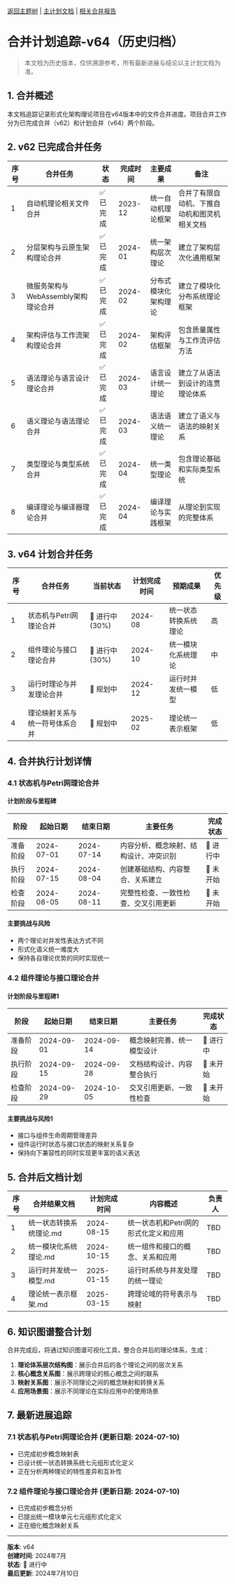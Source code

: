 [返回主题树](00-主题树与内容索引.md) | [主计划文档](00-形式化架构理论统一计划.md) | [相关合并报告](递归合并与语义整合最终报告.md)

# 合并计划追踪-v64（历史归档）

> 本文档为历史版本，仅供溯源参考，所有最新进展与结论以主计划文档为准。

## 1. 合并概述

本文档追踪记录形式化架构理论项目在v64版本中的文件合并进度。项目合并工作分为已完成合并（v62）和计划合并（v64）两个阶段。

## 2. v62 已完成合并任务

| 序号 | 合并任务 | 状态 | 完成时间 | 主要成果 | 备注 |
|------|---------|------|---------|---------|------|
| 1 | 自动机理论相关文件合并 | ✅ 已完成 | 2023-12 | 统一自动机理论框架 | 合并了有限自动机、下推自动机和图灵机相关文档 |
| 2 | 分层架构与云原生架构理论合并 | ✅ 已完成 | 2024-01 | 统一架构层次理论 | 建立了架构层次化通用框架 |
| 3 | 微服务架构与WebAssembly架构理论合并 | ✅ 已完成 | 2024-02 | 分布式模块化架构理论 | 建立了模块化分布系统理论框架 |
| 4 | 架构评估与工作流架构理论合并 | ✅ 已完成 | 2024-02 | 架构评估框架 | 包含质量属性与工作流评估方法 |
| 5 | 语法理论与语言设计理论合并 | ✅ 已完成 | 2024-03 | 语言设计统一理论 | 建立了从语法到设计的连贯理论体系 |
| 6 | 语义理论与语法理论合并 | ✅ 已完成 | 2024-03 | 语法语义统一理论 | 建立了语义与语法的映射关系 |
| 7 | 类型理论与类型系统合并 | ✅ 已完成 | 2024-04 | 统一类型理论 | 包含理论基础和实际类型系统 |
| 8 | 编译理论与编译器理论合并 | ✅ 已完成 | 2024-04 | 编译理论与实践框架 | 从理论到实现的完整体系 |

## 3. v64 计划合并任务

| 序号 | 合并任务 | 当前状态 | 计划完成时间 | 预期成果 | 优先级 |
|------|---------|---------|-------------|----------|--------|
| 1 | 状态机与Petri网理论合并 | 🔄 进行中 (30%) | 2024-08 | 统一状态转换系统理论 | 高 |
| 2 | 组件理论与接口理论合并 | 🔄 进行中 (30%) | 2024-10 | 统一模块化系统理论 | 中 |
| 3 | 运行时理论与并发理论合并 | 📝 规划中 | 2024-12 | 运行时并发统一模型 | 低 |
| 4 | 理论映射关系与统一符号体系合并 | 📝 规划中 | 2025-02 | 理论统一表示框架 | 低 |

## 4. 合并执行计划详情

### 4.1 状态机与Petri网理论合并

#### 计划阶段与里程碑

| 阶段 | 起始日期 | 结束日期 | 主要任务 | 完成状态 |
|------|---------|---------|---------|---------|
| 准备阶段 | 2024-07-01 | 2024-07-14 | 内容分析、概念映射、结构设计、冲突识别 | 🔄 进行中 |
| 执行阶段 | 2024-07-15 | 2024-08-04 | 创建基础结构、内容整合、关系建立 | 📝 未开始 |
| 检查阶段 | 2024-08-05 | 2024-08-11 | 完整性检查、一致性检查、交叉引用更新 | 📝 未开始 |

#### 主要挑战与风险

- 两个理论对并发性表达方式不同
- 形式化语义统一难度大
- 保持各自理论优势的同时实现统一

### 4.2 组件理论与接口理论合并

#### 计划阶段与里程碑1

| 阶段 | 起始日期 | 结束日期 | 主要任务 | 完成状态 |
|------|---------|---------|---------|---------|
| 准备阶段 | 2024-09-01 | 2024-09-14 | 概念映射完善、统一模型设计 | 🔄 进行中 |
| 执行阶段 | 2024-09-15 | 2024-09-28 | 文档结构设计、内容整合执行 | 📝 未开始 |
| 检查阶段 | 2024-09-29 | 2024-10-05 | 交叉引用更新、一致性检查 | 📝 未开始 |

#### 主要挑战与风险1

- 接口与组件生命周期管理差异
- 组件运行时状态与接口状态的映射关系复杂
- 保持向下兼容性的同时实现更丰富的语义表达

## 5. 合并后文档计划

| 序号 | 合并结果文档 | 计划完成时间 | 内容概述 | 负责人 |
|------|------------|-------------|---------|--------|
| 1 | 统一状态转换系统理论.md | 2024-08-15 | 统一状态机和Petri网的形式化定义和应用 | TBD |
| 2 | 统一模块化系统理论.md | 2024-10-15 | 统一组件和接口的概念、关系和应用 | TBD |
| 3 | 运行时并发统一模型.md | 2025-01-15 | 运行时系统与并发处理的统一理论 | TBD |
| 4 | 理论统一表示框架.md | 2025-03-15 | 跨理论域的符号表示与映射 | TBD |

## 6. 知识图谱整合计划

合并完成后，将通过知识图谱可视化工具，整合合并后的理论体系，生成：

1. **理论体系层次结构图**：展示合并后的各个理论之间的层次关系
2. **核心概念关系图**：展示跨理论的核心概念之间的联系
3. **映射关系图**：展示不同理论之间的概念映射和转换关系
4. **应用场景图**：展示不同理论在实际应用中的使用场景

## 7. 最新进展追踪

### 7.1 状态机与Petri网理论合并 (更新日期: 2024-07-10)

- 已完成初步概念映射表
- 已设计统一状态转换系统七元组形式化定义
- 正在分析两种理论的特性差异和互补性

### 7.2 组件理论与接口理论合并 (更新日期: 2024-07-10)

- 已完成初步概念分析
- 已提出统一模块单元七元组形式化定义
- 正在细化概念映射关系

---

**版本**: v64  
**创建时间**: 2024年7月  
**状态**: 🔄 进行中  
**最后更新**: 2024年7月10日
